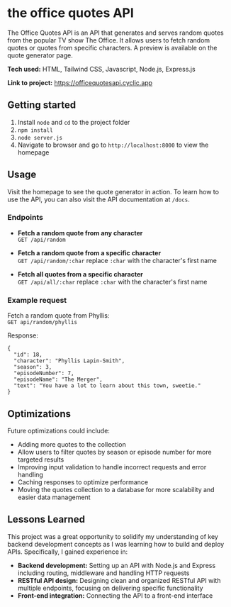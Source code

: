 # the office quotes API
The Office Quotes API is an API that generates and serves random quotes from the popular TV show The Office. It allows users to fetch random quotes or quotes from specific characters. A preview is available on the quote generator page.

**Tech used:** HTML, Tailwind CSS, Javascript, Node.js, Express.js

**Link to project:** https://officequotesapi.cyclic.app

## Getting started
1. Install `node` and `cd` to the project folder
2. `npm install`
3. `node server.js`
4. Navigate to browser and go to `http://localhost:8000` to view the homepage

## Usage
Visit the homepage to see the quote generator in action. To learn how to use the API, you can also visit the API documentation at `/docs`.

### Endpoints
* **Fetch a random quote from any character**  
`GET /api/random`

* **Fetch a random quote from a specific character**  
`GET /api/random/:char`
replace `:char` with the character's first name

* **Fetch all quotes from a specific character**  
`GET /api/all/:char`
replace `:char` with the character's first name

### Example request
Fetch a random quote from Phyllis:  
`GET api/random/phyllis`

Response:
```
{
  "id": 18,
  "character": "Phyllis Lapin-Smith",
  "season": 3,
  "episodeNumber": 7,
  "episodeName": "The Merger",
  "text": "You have a lot to learn about this town, sweetie."
}
```

## Optimizations
Future optimizations could include:
* Adding more quotes to the collection
* Allow users to filter quotes by season or episode number for more targeted results
* Improving input validation to handle incorrect requests and error handling
* Caching responses to optimize performance
* Moving the quotes collection to a database for more scalability and easier data management

## Lessons Learned
This project was a great opportunity to solidify my understanding of key backend development concepts as I was learning how to build and deploy APIs. Specifically, I gained experience in:
* **Backend development:** Setting up an API with Node.js and Express including routing, middleware and handling HTTP requests
* **RESTful API design:** Designing clean and organized RESTful API with multiple endpoints, focusing on delivering specific functionality
* **Front-end integration:** Connecting the API to a front-end interface